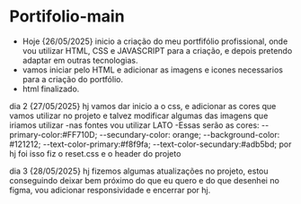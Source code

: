 # Portifolio-main

- Hoje {26/05/2025} inicio a criação do meu portfifólio profissional, onde vou utilizar HTML, CSS e JAVASCRIPT para a criação, e depois pretendo adaptar em outras tecnologias.
- vamos iniciar pelo HTML e adicionar as imagens e icones necessarios para a criação do portfólio.
- html finalizado.

dia 2 {27/05/2025} hj vamos dar inicio a o css, e adicionar as cores que vamos utilizar no projeto e talvez modificar algumas das imagens que iriamos utilizar
-nas fontes vou utilizar LATO
-Essas serão as cores: 
    --primary-color:#FF710D;
    --secundary-color: orange;
    --background-color: #121212;
    --text-color-primary:#f8f9fa;
    --text-color-secundary:#adb5bd;
por hj foi isso fiz o reset.css e o header do projeto

dia 3 {28/05/2025} hj fizemos algumas atualizações no projeto, estou conseguindo deixar bem próximo do que eu quero e do que desenhei no figma, vou adicionar responsividade e encerrar por hj.